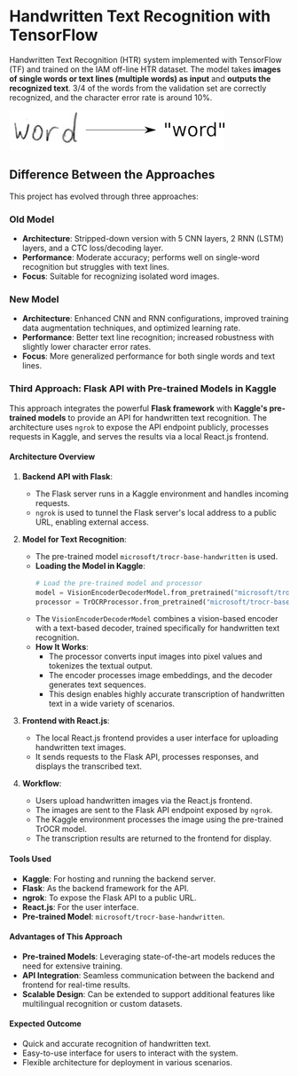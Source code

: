 # Handwritten Text Recognition with TensorFlow

Handwritten Text Recognition (HTR) system implemented with TensorFlow (TF) and trained on the IAM off-line HTR dataset. The model takes **images of single words or text lines (multiple words) as input** and **outputs the recognized text**. 3/4 of the words from the validation set are correctly recognized, and the character error rate is around 10%.

![htr](./doc/htr.png)

## Difference Between the Approaches

This project has evolved through three approaches:

### Old Model
- **Architecture**: Stripped-down version with 5 CNN layers, 2 RNN (LSTM) layers, and a CTC loss/decoding layer.
- **Performance**: Moderate accuracy; performs well on single-word recognition but struggles with text lines.
- **Focus**: Suitable for recognizing isolated word images.

### New Model
- **Architecture**: Enhanced CNN and RNN configurations, improved training data augmentation techniques, and optimized learning rate.
- **Performance**: Better text line recognition; increased robustness with slightly lower character error rates.
- **Focus**: More generalized performance for both single words and text lines.

### Third Approach: Flask API with Pre-trained Models in Kaggle
This approach integrates the powerful **Flask framework** with **Kaggle's pre-trained models** to provide an API for handwritten text recognition. The architecture uses `ngrok` to expose the API endpoint publicly, processes requests in Kaggle, and serves the results via a local React.js frontend.

#### Architecture Overview
1. **Backend API with Flask**:
   - The Flask server runs in a Kaggle environment and handles incoming requests.
   - `ngrok` is used to tunnel the Flask server's local address to a public URL, enabling external access.

2. **Model for Text Recognition**:
   - The pre-trained model `microsoft/trocr-base-handwritten` is used.
   - **Loading the Model in Kaggle**:
     ```python
     # Load the pre-trained model and processor
     model = VisionEncoderDecoderModel.from_pretrained("microsoft/trocr-base-handwritten")
     processor = TrOCRProcessor.from_pretrained("microsoft/trocr-base-handwritten")
     ```
   - The `VisionEncoderDecoderModel` combines a vision-based encoder with a text-based decoder, trained specifically for handwritten text recognition.
   - **How It Works**:
     - The processor converts input images into pixel values and tokenizes the textual output.
     - The encoder processes image embeddings, and the decoder generates text sequences.
     - This design enables highly accurate transcription of handwritten text in a wide variety of scenarios.

3. **Frontend with React.js**:
   - The local React.js frontend provides a user interface for uploading handwritten text images.
   - It sends requests to the Flask API, processes responses, and displays the transcribed text.

4. **Workflow**:
   - Users upload handwritten images via the React.js frontend.
   - The images are sent to the Flask API endpoint exposed by `ngrok`.
   - The Kaggle environment processes the image using the pre-trained TrOCR model.
   - The transcription results are returned to the frontend for display.

#### Tools Used
- **Kaggle**: For hosting and running the backend server.
- **Flask**: As the backend framework for the API.
- **ngrok**: To expose the Flask API to a public URL.
- **React.js**: For the user interface.
- **Pre-trained Model**: `microsoft/trocr-base-handwritten`.

#### Advantages of This Approach
- **Pre-trained Models**: Leveraging state-of-the-art models reduces the need for extensive training.
- **API Integration**: Seamless communication between the backend and frontend for real-time results.
- **Scalable Design**: Can be extended to support additional features like multilingual recognition or custom datasets.

#### Expected Outcome
- Quick and accurate recognition of handwritten text.
- Easy-to-use interface for users to interact with the system.
- Flexible architecture for deployment in various scenarios.

